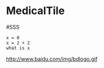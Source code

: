 MedicalTile
===========
#SSS
`````
x = 0
x = 2 + 2
what is x
`````
http://www.baidu.com/img/bdlogo.gif
